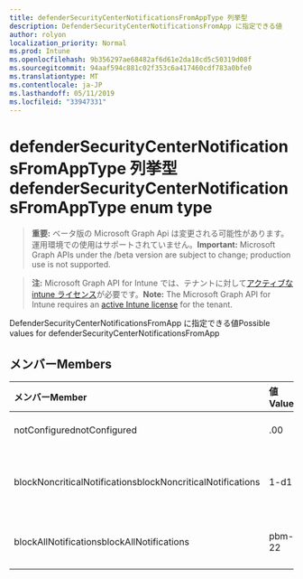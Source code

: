 ```yaml
---
title: defenderSecurityCenterNotificationsFromAppType 列挙型
description: DefenderSecurityCenterNotificationsFromApp に指定できる値
author: rolyon
localization_priority: Normal
ms.prod: Intune
ms.openlocfilehash: 9b356297ae68482af6d61e2da18cd5c50319d08f
ms.sourcegitcommit: 94aaf594c881c02f353c6a417460cdf783a0bfe0
ms.translationtype: MT
ms.contentlocale: ja-JP
ms.lasthandoff: 05/11/2019
ms.locfileid: "33947331"
---
```

# <a name="defendersecuritycenternotificationsfromapptype-enum-type"></a><span data-ttu-id="b6caa-103">defenderSecurityCenterNotificationsFromAppType 列挙型</span><span class="sxs-lookup"><span data-stu-id="b6caa-103">defenderSecurityCenterNotificationsFromAppType enum type</span></span>

> <span data-ttu-id="b6caa-104">**重要:** ベータ版の Microsoft Graph Api は変更される可能性があります。運用環境での使用はサポートされていません。</span><span class="sxs-lookup"><span data-stu-id="b6caa-104">**Important:** Microsoft Graph APIs under the /beta version are subject to change; production use is not supported.</span></span>

> <span data-ttu-id="b6caa-105">**注:** Microsoft Graph API for Intune では、テナントに対して[アクティブな intune ライセンス](https://go.microsoft.com/fwlink/?linkid=839381)が必要です。</span><span class="sxs-lookup"><span data-stu-id="b6caa-105">**Note:** The Microsoft Graph API for Intune requires an [active Intune license](https://go.microsoft.com/fwlink/?linkid=839381) for the tenant.</span></span>

<span data-ttu-id="b6caa-106">DefenderSecurityCenterNotificationsFromApp に指定できる値</span><span class="sxs-lookup"><span data-stu-id="b6caa-106">Possible values for defenderSecurityCenterNotificationsFromApp</span></span>

## <a name="members"></a><span data-ttu-id="b6caa-107">メンバー</span><span class="sxs-lookup"><span data-stu-id="b6caa-107">Members</span></span>
|<span data-ttu-id="b6caa-108">メンバー</span><span class="sxs-lookup"><span data-stu-id="b6caa-108">Member</span></span>|<span data-ttu-id="b6caa-109">値</span><span class="sxs-lookup"><span data-stu-id="b6caa-109">Value</span></span>|<span data-ttu-id="b6caa-110">説明</span><span class="sxs-lookup"><span data-stu-id="b6caa-110">Description</span></span>|
|:---|:---|:---|
|<span data-ttu-id="b6caa-111">notConfigured</span><span class="sxs-lookup"><span data-stu-id="b6caa-111">notConfigured</span></span>|<span data-ttu-id="b6caa-112">.0</span><span class="sxs-lookup"><span data-stu-id="b6caa-112">0</span></span>|<span data-ttu-id="b6caa-113">Not Configured</span><span class="sxs-lookup"><span data-stu-id="b6caa-113">Not Configured</span></span>|
|<span data-ttu-id="b6caa-114">blockNoncriticalNotifications</span><span class="sxs-lookup"><span data-stu-id="b6caa-114">blockNoncriticalNotifications</span></span>|<span data-ttu-id="b6caa-115">1-d</span><span class="sxs-lookup"><span data-stu-id="b6caa-115">1</span></span>|<span data-ttu-id="b6caa-116">重要でない通知をブロックする</span><span class="sxs-lookup"><span data-stu-id="b6caa-116">Block non-critical notifications</span></span>|
|<span data-ttu-id="b6caa-117">blockAllNotifications</span><span class="sxs-lookup"><span data-stu-id="b6caa-117">blockAllNotifications</span></span>|<span data-ttu-id="b6caa-118">pbm-2</span><span class="sxs-lookup"><span data-stu-id="b6caa-118">2</span></span>|<span data-ttu-id="b6caa-119">すべての通知をブロックする</span><span class="sxs-lookup"><span data-stu-id="b6caa-119">Block all notifications</span></span>|




